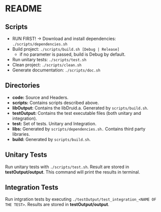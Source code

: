 # README

## Scripts

* RUN FIRST! → Download and install dependencies: `./scripts/dependencies.sh`
* Build project: `./scripts/build.sh [Debug | Release]`
  * if no parameter is passed, build is Debug by default.
* Run unitary tests: `./scripts/test.sh`
* Clean project: `./scripts/clean.sh`
* Generate documentation: `./scripts/doc.sh`

## Directories

* **code:** Source and Headers.
* **scripts:** Contains scripts described above.
* **libOutput:** Contains the libDruid.a. Generated by `scripts/build.sh`.
* **testOutput:** Contains the test executable files (both unitary and integration).
* **test:** Set of tests. Unitary and Integration.
* **libs:** Generated by `scripts/dependencies.sh.` Contains third party libraries.
* **build:** Generated by `scripts/build.sh`.

## Unitary Tests

Run unitary tests with `./scripts/test.sh`. Result are stored in **testOutput/output**.
This command will print the results in terminal.

## Integration Tests

Run intgration tests by executing `./testOutput/test_integration_<NAME OF THE TEST>`. Results are stored in **testOutput/output**.

